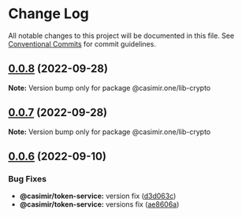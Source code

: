 # Change Log

All notable changes to this project will be documented in this file.
See [Conventional Commits](https://conventionalcommits.org) for commit guidelines.

## [0.0.8](https://github.com/casimir-ai/frontend/compare/v0.0.7...v0.0.8) (2022-09-28)

**Note:** Version bump only for package @casimir.one/lib-crypto





## [0.0.7](https://github.com/casimir-ai/frontend/compare/v0.0.6...v0.0.7) (2022-09-28)

**Note:** Version bump only for package @casimir.one/lib-crypto





## [0.0.6](https://github.com/DEIPworld/deip-modules/compare/v0.0.4...v0.0.6) (2022-09-10)


### Bug Fixes

* **@casimir/token-service:** version fix ([d3d063c](https://github.com/DEIPworld/deip-modules/commit/d3d063c1cffb51ed4c8d8e2e33d0362f989632cd))
* **@casimir/token-service:** versions fix ([ae8606a](https://github.com/DEIPworld/deip-modules/commit/ae8606a0f4ee69537fb0f6ac440310d09b10e34d))
